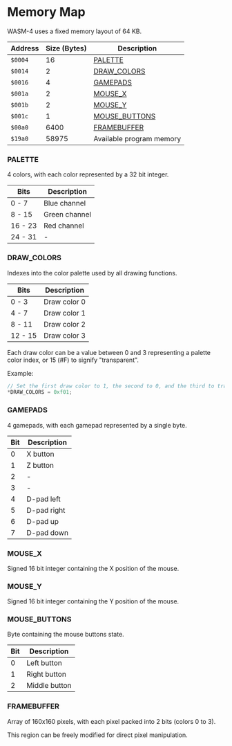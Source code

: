 # Memory Map

WASM-4 uses a fixed memory layout of 64 KB.

| Address | Size (Bytes) | Description                     |
| ---     | ---          | ---                             |
| `$0004` | 16           | [PALETTE](#palette)             |
| `$0014` | 2            | [DRAW_COLORS](#draw_colors)     |
| `$0016` | 4            | [GAMEPADS](#gamepads)           |
| `$001a` | 2            | [MOUSE_X](#mouse_x)             |
| `$001b` | 2            | [MOUSE_Y](#mouse_y)             |
| `$001c` | 1            | [MOUSE_BUTTONS](#mouse_buttons) |
| `$00a0` | 6400         | [FRAMEBUFFER](#framebuffer)     |
| `$19a0` | 58975        | Available program memory        |

### PALETTE

4 colors, with each color represented by a 32 bit integer.

| Bits    | Description           |
| ---     | ---                   |
| 0 - 7   | Blue channel          |
| 8 - 15  | Green channel         |
| 16 - 23 | Red channel           |
| 24 - 31 | -                     |

### DRAW_COLORS

Indexes into the color palette used by all drawing functions.

| Bits    | Description   |
| ---     | ---           |
| 0 - 3   | Draw color 0 |
| 4 - 7   | Draw color 1 |
| 8 - 11  | Draw color 2 |
| 12 - 15 | Draw color 3 |

Each draw color can be a value between 0 and 3 representing a palette color index, or 15 (#F) to
signify "transparent".

Example:

```c
// Set the first draw color to 1, the second to 0, and the third to transparent
*DRAW_COLORS = 0xf01;
```

### GAMEPADS

4 gamepads, with each gamepad represented by a single byte.

| Bit | Description   |
| --- | ---           |
| 0   | X button      |
| 1   | Z button      |
| 2   | -             |
| 3   | -             |
| 4   | D-pad left    |
| 5   | D-pad right   |
| 6   | D-pad up      |
| 7   | D-pad down    |

### MOUSE_X

Signed 16 bit integer containing the X position of the mouse.

### MOUSE_Y

Signed 16 bit integer containing the Y position of the mouse.

### MOUSE_BUTTONS

Byte containing the mouse buttons state.

| Bit | Description   |
| --- | ---           |
| 0   | Left button   |
| 1   | Right button  |
| 2   | Middle button |

### FRAMEBUFFER

Array of 160x160 pixels, with each pixel packed into 2 bits (colors 0 to 3).

This region can be freely modified for direct pixel manipulation.
